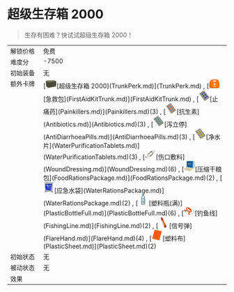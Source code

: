 # 超级生存箱 2000  
> 生存有困难？快试试超级生存箱 2000！  
  
<table class="table table-bordered" data-toggle="table"  data-show-header="false"><thead style="display:none"><tr ><th  style="width:15%;text-align:left;vertical-align:top;"  >名称</th><th  style="text-align:left;vertical-align:top;"  >值</th></tr></thead><tr ><td  style="width:15%;text-align:left;vertical-align:top;"  >解锁价格</td><td  style="text-align:left;vertical-align:top;"  >免费</td></tr><tr ><td  style="width:15%;text-align:left;vertical-align:top;"  >难度分</td><td  style="text-align:left;vertical-align:top;"  >-7500</td></tr><tr ><td  style="width:15%;text-align:left;vertical-align:top;"  >初始装备</td><td  style="text-align:left;vertical-align:top;"  >无</td></tr><tr ><td  style="width:15%;text-align:left;vertical-align:top;"  >额外卡牌</td><td  style="text-align:left;vertical-align:top;"  >[<div style="width:25px;display:inline-block;text-align:center"><img decoding="async" src="../wiki/Sprite/Trunk.png" href="a.md" style="max-width:25px;max-height:25px;"></div>[超级生存箱 2000](TrunkPerk.md)](TrunkPerk.md) , [<div style="width:25px;display:inline-block;text-align:center"><img decoding="async" src="../wiki/Sprite/FirstAidKit.png" href="a.md" style="max-width:25px;max-height:25px;"></div>[急救包](FirstAidKitTrunk.md)](FirstAidKitTrunk.md) , [<div style="width:25px;display:inline-block;text-align:center"><img decoding="async" src="../wiki/Sprite/Painkillers.png" href="a.md" style="max-width:25px;max-height:25px;"></div>[止痛药](Painkillers.md)](Painkillers.md)(3) , [<div style="width:25px;display:inline-block;text-align:center"><img decoding="async" src="../wiki/Sprite/Antibiotics.png" href="a.md" style="max-width:25px;max-height:25px;"></div>[抗生素](Antibiotics.md)](Antibiotics.md)(3) , [<div style="width:25px;display:inline-block;text-align:center"><img decoding="async" src="../wiki/Sprite/Anti-Diarrhoea.png" href="a.md" style="max-width:25px;max-height:25px;"></div>[泻立停](AntiDiarrhoeaPills.md)](AntiDiarrhoeaPills.md)(3) , [<div style="width:25px;display:inline-block;text-align:center"><img decoding="async" src="../wiki/Sprite/Seasickness.png" href="a.md" style="max-width:25px;max-height:25px;"></div>[净水片](WaterPurificationTablets.md)](WaterPurificationTablets.md)(3) , [<div style="width:25px;display:inline-block;text-align:center"><img decoding="async" src="../wiki/Sprite/Dressing.png" href="a.md" style="max-width:25px;max-height:25px;"></div>[伤口敷料](WoundDressing.md)](WoundDressing.md)(6) , [<div style="width:25px;display:inline-block;text-align:center"><img decoding="async" src="../wiki/Sprite/FoodRationsPackage.png" href="a.md" style="max-width:25px;max-height:25px;"></div>[压缩干粮包](FoodRationsPackage.md)](FoodRationsPackage.md)(2) , [<div style="width:25px;display:inline-block;text-align:center"><img decoding="async" src="../wiki/Sprite/WaterRationsPackage.png" href="a.md" style="max-width:25px;max-height:25px;"></div>[应急水袋](WaterRationsPackage.md)](WaterRationsPackage.md)(2) , [<div style="width:25px;display:inline-block;text-align:center"><img decoding="async" src="../wiki/Sprite/PlasticBottle.png" href="a.md" style="max-width:25px;max-height:25px;"></div>[塑料瓶(满)](PlasticBottleFull.md)](PlasticBottleFull.md)(6) , [<div style="width:25px;display:inline-block;text-align:center"><img decoding="async" src="../wiki/Sprite/FishingLine.png" href="a.md" style="max-width:25px;max-height:25px;"></div>[钓鱼线](FishingLine.md)](FishingLine.md)(2) , [<div style="width:25px;display:inline-block;text-align:center"><img decoding="async" src="../wiki/Sprite/Flare.png" href="a.md" style="max-width:25px;max-height:25px;"></div>[信号弹](FlareHand.md)](FlareHand.md)(4) , [<div style="width:25px;display:inline-block;text-align:center"><img decoding="async" src="../wiki/Sprite/plastic sheet.png" href="a.md" style="max-width:25px;max-height:25px;"></div>[塑料布](PlasticSheet.md)](PlasticSheet.md)(2)</td></tr><tr ><td  style="width:15%;text-align:left;vertical-align:top;"  >初始状态</td><td  style="text-align:left;vertical-align:top;"  >无</td></tr><tr ><td  style="width:15%;text-align:left;vertical-align:top;"  >被动状态</td><td  style="text-align:left;vertical-align:top;"  >无</td></tr><tr ><td  style="width:15%;text-align:left;vertical-align:top;"  >效果</td><td  style="text-align:left;vertical-align:top;"  ></td></tr></tbody></table>  
  


<script>document.title="超级生存箱 2000 - 卡牌生存百科 Card Survival Wiki";</script>